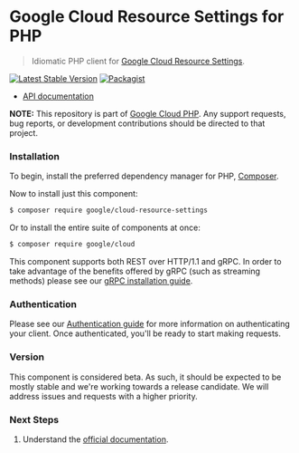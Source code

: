 # Google Cloud Resource Settings for PHP

> Idiomatic PHP client for [Google Cloud Resource Settings](https://cloud.google.com/resource-manager/docs/resource-settings/overview).

[![Latest Stable Version](https://poser.pugx.org/google/cloud-resource-settings/v/stable)](https://packagist.org/packages/google/cloud-resource-settings) [![Packagist](https://img.shields.io/packagist/dm/google/cloud-resource-settings.svg)](https://packagist.org/packages/google/cloud-resource-settings)

* [API documentation](http://googleapis.github.io/google-cloud-php/#/docs/cloud-resource-settings/latest/resourcesettings/readme)

**NOTE:** This repository is part of [Google Cloud PHP](https://github.com/googleapis/google-cloud-php). Any
support requests, bug reports, or development contributions should be directed to
that project.

### Installation

To begin, install the preferred dependency manager for PHP, [Composer](https://getcomposer.org/).

Now to install just this component:

```sh
$ composer require google/cloud-resource-settings
```

Or to install the entire suite of components at once:

```sh
$ composer require google/cloud
```

This component supports both REST over HTTP/1.1 and gRPC. In order to take advantage of the benefits offered by gRPC (such as streaming methods)
please see our [gRPC installation guide](https://cloud.google.com/php/grpc).

### Authentication

Please see our [Authentication guide](https://github.com/googleapis/google-cloud-php/blob/master/AUTHENTICATION.md) for more information
on authenticating your client. Once authenticated, you'll be ready to start making requests.

### Version

This component is considered beta. As such, it should be expected to be mostly
stable and we're working towards a release candidate. We will address issues
and requests with a higher priority.

### Next Steps

1. Understand the [official documentation](https://cloud.google.com/resource-manager/docs/resource-settings/overview/docs).
